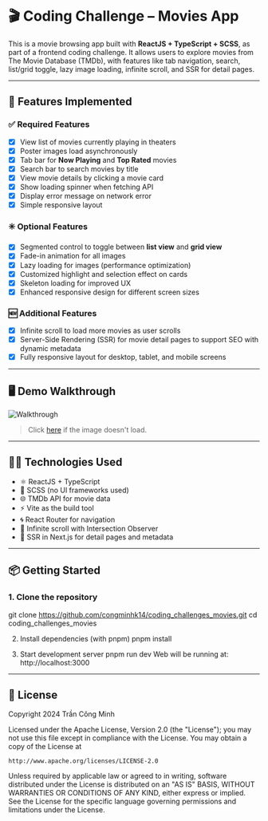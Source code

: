 # 🎬 Coding Challenge – Movies App

This is a movie browsing app built with **ReactJS + TypeScript + SCSS**, as part of a frontend coding challenge. It allows users to explore movies from The Movie Database (TMDb), with features like tab navigation, search, list/grid toggle, lazy image loading, infinite scroll, and SSR for detail pages.

---

## 🚀 Features Implemented

### ✅ Required Features

- [x] View list of movies currently playing in theaters
- [x] Poster images load asynchronously
- [x] Tab bar for **Now Playing** and **Top Rated** movies
- [x] Search bar to search movies by title
- [x] View movie details by clicking a movie card
- [x] Show loading spinner when fetching API
- [x] Display error message on network error
- [x] Simple responsive layout

### ✳️ Optional Features

- [x] Segmented control to toggle between **list view** and **grid view**
- [x] Fade-in animation for all images
- [x] Lazy loading for images (performance optimization)
- [x] Customized highlight and selection effect on cards
- [x] Skeleton loading for improved UX
- [x] Enhanced responsive design for different screen sizes

### 🆕 Additional Features

- [x] Infinite scroll to load more movies as user scrolls
- [x] Server-Side Rendering (SSR) for movie detail pages to support SEO with dynamic metadata
- [x] Fully responsive layout for desktop, tablet, and mobile screens

---

## 🖥️ Demo Walkthrough

![Walkthrough](https://github.com/congminhk14/coding_challenges_movies/blob/main/assets/video_walkthrough.GIF)

> Click [here](https://github.com/congminhk14/coding_challenges_movies/blob/main/assets/video_walkthrough.GIF) if the image doesn't load.

---

## 🧑‍💻 Technologies Used

- ⚛️ ReactJS + TypeScript
- 🎨 SCSS (no UI frameworks used)
- 🌐 TMDb API for movie data
- ⚡️ Vite as the build tool
- 🌀 React Router for navigation
- 🔁 Infinite scroll with Intersection Observer
- 🧱 SSR in Next.js for detail pages and metadata

---

## 📦 Getting Started

### 1. Clone the repository

git clone https://github.com/congminhk14/coding_challenges_movies.git
cd coding_challenges_movies

2. Install dependencies (with pnpm)
pnpm install

3. Start development server
pnpm run dev
Web will be running at: http://localhost:3000

---

## 📄 License

Copyright 2024 Trần Công Minh

Licensed under the Apache License, Version 2.0 (the "License");
you may not use this file except in compliance with the License.
You may obtain a copy of the License at

    http://www.apache.org/licenses/LICENSE-2.0

Unless required by applicable law or agreed to in writing, software
distributed under the License is distributed on an "AS IS" BASIS,
WITHOUT WARRANTIES OR CONDITIONS OF ANY KIND, either express or implied.
See the License for the specific language governing permissions and
limitations under the License.
